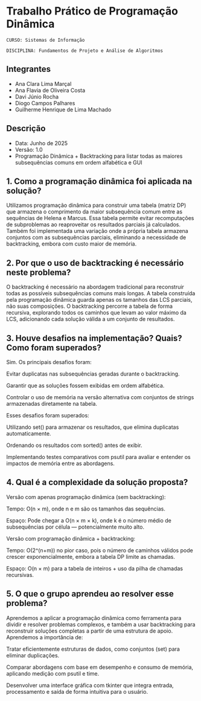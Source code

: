 #  Trabalho Prático de Programação Dinâmica
`CURSO: Sistemas de Informação`

`DISCIPLINA: Fundamentos de Projeto e Análise de Algoritmos`

## Integrantes

* Ana Clara Lima Marçal
* Ana Flavia de Oliveira Costa
* Davi Júnio Rocha
* Diogo Campos Palhares
* Guilherme Henrique de Lima Machado
  
## Descrição
* Data: Junho de 2025
* Versão: 1.0
* Programação Dinâmica + Backtracking para listar todas as maiores subsequências comuns em ordem alfabética e GUI

## 1. Como a programação dinâmica foi aplicada na solução?
Utilizamos programação dinâmica para construir uma tabela (matriz DP) que armazena o comprimento da maior subsequência comum entre as sequências de Helena e Marcus. Essa tabela permite evitar recomputações de subproblemas ao reaproveitar os resultados parciais já calculados. Também foi implementada uma variação onde a própria tabela armazena conjuntos com as subsequências parciais, eliminando a necessidade de backtracking, embora com custo maior de memória.

## 2. Por que o uso de backtracking é necessário neste problema?
O backtracking é necessário na abordagem tradicional para reconstruir todas as possíveis subsequências comuns mais longas. A tabela construída pela programação dinâmica guarda apenas os tamanhos das LCS parciais, não suas composições. O backtracking percorre a tabela de forma recursiva, explorando todos os caminhos que levam ao valor máximo da LCS, adicionando cada solução válida a um conjunto de resultados.

## 3. Houve desafios na implementação? Quais? Como foram superados?
Sim. Os principais desafios foram:

Evitar duplicatas nas subsequências geradas durante o backtracking.

Garantir que as soluções fossem exibidas em ordem alfabética.

Controlar o uso de memória na versão alternativa com conjuntos de strings armazenadas diretamente na tabela.

Esses desafios foram superados:

Utilizando set() para armazenar os resultados, que elimina duplicatas automaticamente.

Ordenando os resultados com sorted() antes de exibir.

Implementando testes comparativos com psutil para avaliar e entender os impactos de memória entre as abordagens.

## 4. Qual é a complexidade da solução proposta?
Versão com apenas programação dinâmica (sem backtracking):

Tempo: O(n × m), onde n e m são os tamanhos das sequências.

Espaço: Pode chegar a O(n × m × k), onde k é o número médio de subsequências por célula — potencialmente muito alto.

Versão com programação dinâmica + backtracking:

Tempo: O(2^(n+m)) no pior caso, pois o número de caminhos válidos pode crescer exponencialmente, embora a tabela DP limite as chamadas.

Espaço: O(n × m) para a tabela de inteiros + uso da pilha de chamadas recursivas.

## 5. O que o grupo aprendeu ao resolver esse problema?
Aprendemos a aplicar a programação dinâmica como ferramenta para dividir e resolver problemas complexos, e também a usar backtracking para reconstruir soluções completas a partir de uma estrutura de apoio. Aprendemos a importância de:

Tratar eficientemente estruturas de dados, como conjuntos (set) para eliminar duplicações.

Comparar abordagens com base em desempenho e consumo de memória, aplicando medição com psutil e time.

Desenvolver uma interface gráfica com tkinter que integra entrada, processamento e saída de forma intuitiva para o usuário.
